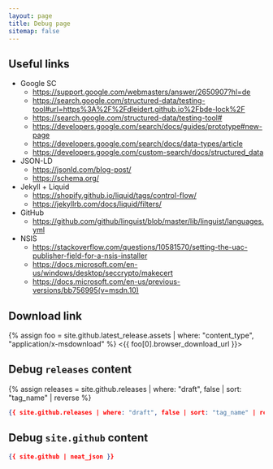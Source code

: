 ```yaml
---
layout: page
title: Debug page
sitemap: false
---
```


## Useful links

* Google SC
    * <https://support.google.com/webmasters/answer/2650907?hl=de>
    * <https://search.google.com/structured-data/testing-tool#url=https%3A%2F%2Fdleidert.github.io%2Fbde-lock%2F>
    * <https://search.google.com/structured-data/testing-tool#>
    * <https://developers.google.com/search/docs/guides/prototype#new-page>
    * <https://developers.google.com/search/docs/data-types/article>
    * <https://developers.google.com/custom-search/docs/structured_data>
* JSON-LD
    * <https://jsonld.com/blog-post/>
    * <https://schema.org/>
* Jekyll + Liquid
    * <https://shopify.github.io/liquid/tags/control-flow/>
    * <https://jekyllrb.com/docs/liquid/filters/>
* GitHub
    * <https://github.com/github/linguist/blob/master/lib/linguist/languages.yml>
* NSIS
    * <https://stackoverflow.com/questions/10581570/setting-the-uac-publisher-field-for-a-nsis-installer>
	* <https://docs.microsoft.com/en-us/windows/desktop/seccrypto/makecert>
	* <https://docs.microsoft.com/en-us/previous-versions/bb756995(v=msdn.10)>

## Download link

{% assign foo = site.github.latest_release.assets | where: "content_type", "application/x-msdownload" %}
<{{ foo[0].browser_download_url }}>

## Debug `releases` content

{% assign releases = site.github.releases | where: "draft", false | sort: "tag_name" | reverse %}

<!-- show releases -->
```JSON
{{ site.github.releases | where: "draft", false | sort: "tag_name" | reverse | neat_json }}
```

## Debug `site.github` content

<!-- show site.github -->
```JSON
{{ site.github | neat_json }}
```
